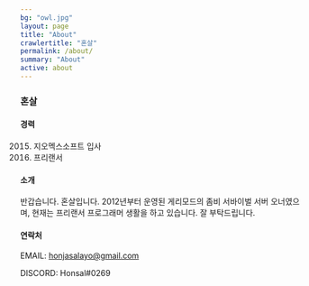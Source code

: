 ```yaml
---
bg: "owl.jpg"
layout: page
title: "About"
crawlertitle: "혼살"
permalink: /about/
summary: "About"
active: about
---
```


### 혼살

#### 경력

2015. 지오멕스소프트 입사
2016. 프리랜서

#### 소개

반갑습니다. 혼살입니다. 2012년부터 운영된 게리모드의 좀비 서바이벌 서버 오너였으며, 현재는 프리랜서 프로그래머 생활을 하고 있습니다. 잘 부탁드립니다.

#### 연락처

EMAIL: honjasalayo@gmail.com

DISCORD: Honsal#0269
